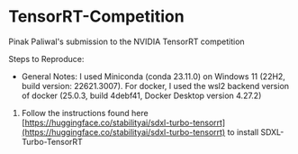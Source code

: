 # TensorRT-Competition
Pinak Paliwal's submission to the NVIDIA TensorRT competition


Steps to Reproduce:
- General Notes: I used Miniconda (conda 23.11.0) on Windows 11 (22H2, build version: 22621.3007). For docker, I used the wsl2 backend version of docker (25.0.3, build 4debf41, Docker Desktop version 4.27.2)
1. Follow the instructions found here [https://huggingface.co/stabilityai/sdxl-turbo-tensorrt](https://huggingface.co/stabilityai/sdxl-turbo-tensorrt) to install SDXL-Turbo-TensorRT


